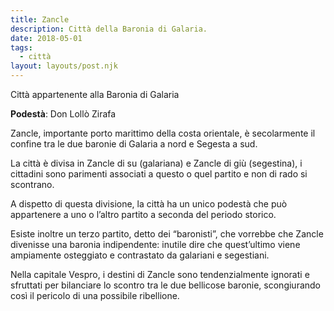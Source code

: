 ```yaml
---
title: Zancle
description: Città della Baronia di Galaria.
date: 2018-05-01
tags:
  - città
layout: layouts/post.njk
---
```


Città appartenente alla Baronia di Galaria

**Podestà**: Don Lollò Zirafa

Zancle, importante porto marittimo della costa orientale, è secolarmente il confine tra le due baronie di Galaria a nord e Segesta a sud.

La città è divisa in Zancle di su (galariana) e Zancle di giù (segestina), i cittadini sono parimenti associati a questo o quel partito e non di rado si scontrano.

A dispetto di questa divisione, la città ha un unico podestà che può appartenere a uno o l’altro partito a seconda del periodo storico.

Esiste inoltre un terzo partito, detto dei “baronisti”, che vorrebbe che Zancle divenisse una baronia indipendente: inutile dire che quest’ultimo viene ampiamente osteggiato e contrastato da galariani e segestiani.

Nella capitale Vespro, i destini di Zancle sono tendenzialmente ignorati e sfruttati per bilanciare lo scontro tra le due bellicose baronie, scongiurando così il pericolo di una possibile ribellione.
